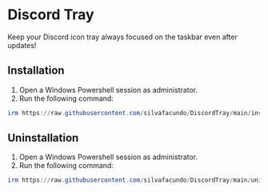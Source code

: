 # Discord Tray
Keep your Discord icon tray always focused on the taskbar even after updates!

## Installation
1. Open a Windows Powershell session as administrator.
2. Run the following command:
```powershell
irm https://raw.githubusercontent.com/silvafacundo/DiscordTray/main/install.ps1 | iex
```

## Uninstallation
1. Open a Windows Powershell session as administrator.
2. Run the following command:
```powershell
irm https://raw.githubusercontent.com/silvafacundo/DiscordTray/main/uninstall.ps1 | iex
```